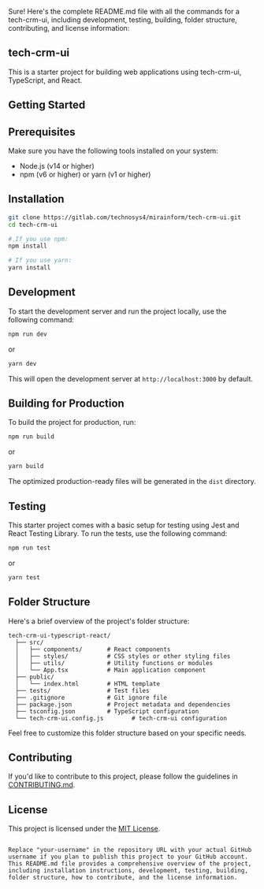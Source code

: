 Sure! Here's the complete README.md file with all the commands for a tech-crm-ui, including development, testing, building, folder structure, contributing, and license information:

## tech-crm-ui

This is a starter project for building web applications using tech-crm-ui, TypeScript, and React.

## Getting Started

## Prerequisites

Make sure you have the following tools installed on your system:

- Node.js (v14 or higher)
- npm (v6 or higher) or yarn (v1 or higher)

## Installation

```bash
git clone https://gitlab.com/technosys4/mirainform/tech-crm-ui.git
cd tech-crm-ui

# If you use npm:
npm install

# If you use yarn:
yarn install
```

## Development

To start the development server and run the project locally, use the following command:

```bash
npm run dev
```

or

```bash
yarn dev
```

This will open the development server at `http://localhost:3000` by default.

## Building for Production

To build the project for production, run:

```bash
npm run build
```

or

```bash
yarn build
```

The optimized production-ready files will be generated in the `dist` directory.

## Testing

This starter project comes with a basic setup for testing using Jest and React Testing Library. To run the tests, use the following command:

```bash
npm run test
```

or

```bash
yarn test
```

## Folder Structure

Here's a brief overview of the project's folder structure:

```
tech-crm-ui-typescript-react/
  ├── src/
  │   ├── components/       # React components
  │   ├── styles/           # CSS styles or other styling files
  │   ├── utils/            # Utility functions or modules
  │   └── App.tsx           # Main application component
  ├── public/
  │   └── index.html        # HTML template
  ├── tests/                # Test files
  ├── .gitignore            # Git ignore file
  ├── package.json          # Project metadata and dependencies
  ├── tsconfig.json         # TypeScript configuration
  └── tech-crm-ui.config.js        # tech-crm-ui configuration
```

Feel free to customize this folder structure based on your specific needs.

## Contributing

If you'd like to contribute to this project, please follow the guidelines in [CONTRIBUTING.md](CONTRIBUTING.md).

## License

This project is licensed under the [MIT License](LICENSE).
```

Replace "your-username" in the repository URL with your actual GitHub username if you plan to publish this project to your GitHub account. This README.md file provides a comprehensive overview of the project, including installation instructions, development, testing, building, folder structure, how to contribute, and the license information.